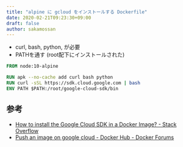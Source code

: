 ```yaml
---
title: "alpine に gcloud をインストールする Dockerfile"
date: 2020-02-21T09:23:30+09:00
draft: false
author: sakamossan
---
```


- curl, bash, python, が必要
- PATHを通す (root配下にインストールされた)

```dockerfile
FROM node:10-alpine

RUN apk --no-cache add curl bash python
RUN curl -sSL https://sdk.cloud.google.com | bash
ENV PATH $PATH:/root/google-cloud-sdk/bin
```

## 参考

- [How to install the Google Cloud SDK in a Docker Image? - Stack Overflow](https://stackoverflow.com/questions/28372328/how-to-install-the-google-cloud-sdk-in-a-docker-image)
- [Push an image on google cloud - Docker Hub - Docker Forums](https://forums.docker.com/t/push-an-image-on-google-cloud/7538)

